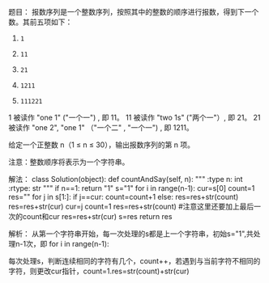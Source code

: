 题目：
报数序列是一个整数序列，按照其中的整数的顺序进行报数，得到下一个数。其前五项如下：

1.     1
2.     11
3.     21
4.     1211
5.     111221
1 被读作  "one 1"  ("一个一") , 即 11。
11 被读作 "two 1s" ("两个一"）, 即 21。
21 被读作 "one 2",  "one 1" （"一个二" ,  "一个一") , 即 1211。

给定一个正整数 n（1 ≤ n ≤ 30），输出报数序列的第 n 项。

注意：整数顺序将表示为一个字符串。

解法：
class Solution(object):
    def countAndSay(self, n):
        """
        :type n: int
        :rtype: str
        """
        if n==1:
            return "1"
        s="1"
        for i in range(n-1):
            cur=s[0]
            count=1
            res=""
            for j in s[1:]:
                if j==cur:
                    count=count+1
                else:
                    res=res+str(count)
                    res=res+str(cur)
                    cur=j
                    count=1
            res=res+str(count) #注意这里还要加上最后一次的count和cur
            res=res+str(cur)
            s=res
        return res

解析：
从第一个字符串开始，每一次处理的s都是上一个字符串，初始s="1",共处理n-1次，即
for i in range(n-1):

每次处理s，判断连续相同的字符有几个，count++，若遇到与当前字符不相同的字符，则更改cur指针，count=1.res=str(count)+str(cur)